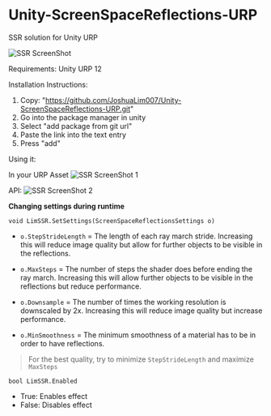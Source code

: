 # Unity-ScreenSpaceReflections-URP
SSR solution for Unity URP 

![SSR ScreenShot](https://i.imgur.com/Um2zfmO.jpg "SSR Sample Scene")

Requirements:
Unity URP 12

Installation Instructions:
1. Copy: "https://github.com/JoshuaLim007/Unity-ScreenSpaceReflections-URP.git"
2. Go into the package manager in unity
3. Select "add package from git url"
4. Paste the link into the text entry
5. Press "add"

Using it:

In your URP Asset
![SSR ScreenShot 1](https://i.imgur.com/3qgwonV.png "Instructions")

API:
![SSR ScreenShot 2](https://i.imgur.com/3KhAHiX.png "Instructions")

**Changing settings during runtime**

    void LimSSR.SetSettings(ScreenSpaceReflectionsSettings o)

 - `o.StepStrideLength` = The length of each ray march stride. Increasing this will reduce image quality but allow for further objects to be visible in the reflections.
   
 - `o.MaxSteps` = The number of steps the shader does before ending the ray march. Increasing this will allow further objects to be visible in the reflections but reduce performance.

   

 - `o.Downsample` = The number of times the working resolution is   downscaled by 2x. Increasing this will reduce image quality but   increase performance.

   

 - `o.MinSmoothness` = The minimum smoothness of a material has to be in order to have reflections.

> For the best quality, try to minimize `StepStrideLength` and maximize `MaxSteps`

    bool LimSSR.Enabled
    
 - True: Enables effect
 - False: Disables effect

